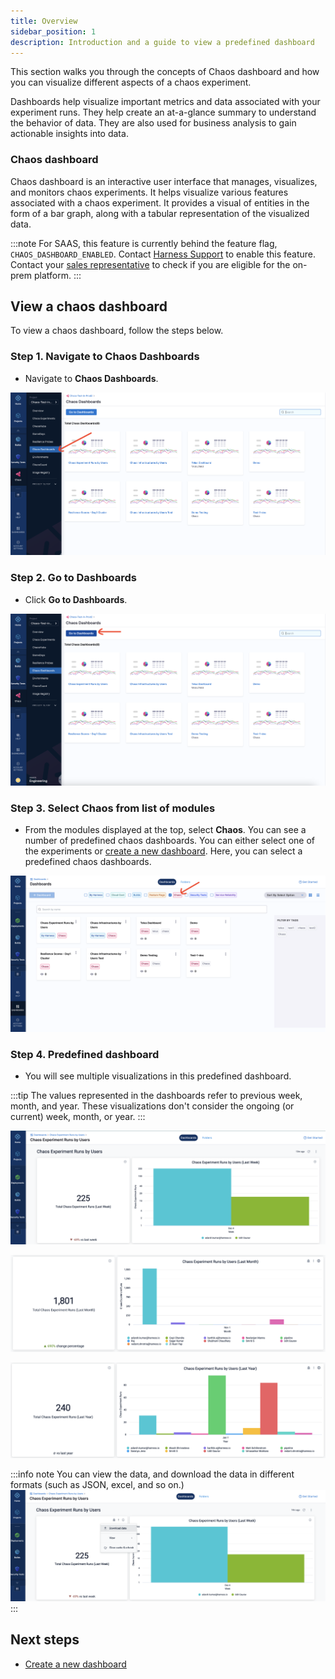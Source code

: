 ```yaml
---
title: Overview
sidebar_position: 1
description: Introduction and a guide to view a predefined dashboard
---
```

This section walks you through the concepts of Chaos dashboard and how you can visualize different aspects of a chaos experiment.

Dashboards help visualize important metrics and data associated with your experiment runs. They help create an at-a-glance summary to understand the behavior of data. They are also used for business analysis to gain actionable insights into data.

### Chaos dashboard
Chaos dashboard is an interactive user interface that manages, visualizes, and monitors chaos experiments. It helps visualize various features associated with a chaos experiment. It provides a visual of entities in the form of a bar graph, along with a tabular representation of the visualized data.

:::note
For SAAS, this feature is currently behind the feature flag, `CHAOS_DASHBOARD_ENABLED`. Contact [Harness Support](mailto:support@harness.io) to enable this feature.
Contact your [sales representative](mailto:sales@harness.io) to check if you are eligible for the on-prem platform.
:::

## View a chaos dashboard

To view a chaos dashboard, follow the steps below.

### Step 1. Navigate to Chaos Dashboards

* Navigate to **Chaos Dashboards**.

![chaos-dashboard](./static/overview/chaos-dashboard-intro.png)

### Step 2. Go to Dashboards

* Click **Go to Dashboards**.

![go-to-dashboard](./static/overview/go-to-dashboard.png)

### Step 3. Select Chaos from list of modules

* From the modules displayed at the top, select **Chaos**. You can see a number of predefined chaos dashboards. You can either select one of the experiments or [create a new dashboard](./create-a-new-dashboard.md). Here, you can select a predefined chaos dashboards.

![select-chaos](./static/overview/select-chaos.png)

### Step 4. Predefined dashboard

* You will see multiple visualizations in this predefined dashboard.

:::tip
The values represented in the dashboards refer to previous week, month, and year. These visualizations don't consider the ongoing (or current) week, month, or year.
:::

![analysis-one](./static/overview/analysis-1.png)

![analysis-two](./static/overview/analysis-2.png)

![analysis-three](./static/overview/analysis-3.png)

:::info note 
You can view the data, and download the data in different formats (such as JSON, excel, and so on.)
![download-data](./static/overview/download-data.png)
:::

## Next steps

* [Create a new dashboard](./create-a-new-dashboard.md) 